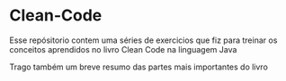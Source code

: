 # Clean-Code
Esse repósitorio contem uma séries de exercicios que fiz para treinar os conceitos aprendidos no livro Clean Code na linguagem Java

Trago também um breve resumo das partes mais importantes do livro

